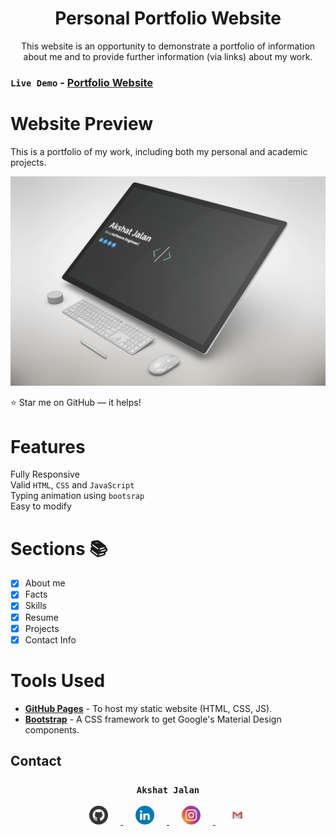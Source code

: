 <h1 align="center">Personal Portfolio Website </h1>

<p align="center">This website is an opportunity to demonstrate a portfolio of information about me and to provide further information (via links) about my work.<p>

  ### <code>Live Demo</code> - **[Portfolio Website](https://varadbhogayata.github.io/)**

# Website Preview
  This is a portfolio of my work, including both my personal and academic projects.
  
 ![Alt text](https://github.com/Akshatjalan/akshat/blob/master/assets/img/yeah.png?raw=true "Main Page")


:star:  Star me on GitHub — it helps!

# Features
 Fully Responsive\
 Valid `HTML`, `CSS` and `JavaScript`\
 Typing animation using `bootsrap`\
 Easy to modify
 
# Sections 📚
- [x] About me
- [x] Facts
- [x] Skills
- [x] Resume 
- [x] Projects 
- [x] Contact Info

# Tools Used
* [<b>GitHub Pages</b>](https://create-react-app.dev/docs/deployment/#github-pages) - To host my static website (HTML, CSS, JS).
* [<b>Bootstrap</b>](https://bootstrap.com/) - A CSS framework to get Google's Material Design components.


## Contact 
 <h3 align="center">
  <code> Akshat Jalan </code>
</h3>
  <p align="center"> 

  <a href="https://github.com/Akshatjalan">
    <img src="https://github.com/Akshatjalan/akshat/blob/master/Color/Github.svg" width="30" height="30" hspace="20">
  </a>

  <a href="https://www.linkedin.com/in/akshat-jalan/">
    <img src="https://github.com/Akshatjalan/akshat/blob/master/Color/LinkedIN.svg" width="30" height="30" hspace="20">
  </a>

  <a href="https://www.instagram.com/akshatxjalan/">
    <img src="https://github.com/Akshatjalan/akshat/blob/master/Color/Instagram.svg" width="30" height="30" hspace="20">
  </a>
    <a href="mailto:jalanakshat2@gmail.com">
    <img src="https://github.com/Akshatjalan/akshat/blob/master/Color/Gmail.svg"  width="30" height="30" hspace="20">
  </a>

</p>

